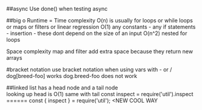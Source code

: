 ##async
Use done() when testing async

##big o
Runtime = Time complexity
O(n) is usually for loops or while loops or maps or filters or linear regression
O(1) any constants - any if statements - insertion - these dont depend on the size of an input
O(n^2) nested for loops 

Space complexity
map and filter add extra space because they return new arrays

#bracket notation
use bracket notation when using vars with - or /
dog[breed-foo] works
dog.breed-foo does not work

##linked list
has a head node and a tail node  
looking up head is O(1) same with tail
const inspect = require('util').inspect ====== const { inspect } = require('util'); <NEW COOL WAY